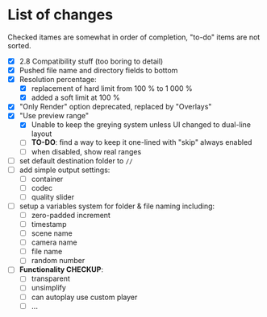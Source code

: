 # List of changes

Checked itames are somewhat in order of completion, "to-do" items are not sorted.

- [x] 2.8 Compatibility stuff (too boring to detail)
- [x] Pushed file name and directory fields to bottom
- [x] Resolution percentage:
  - [x] replacement of hard limit from 100 % to 1 000 %
  - [x] added a soft limit at 100 %
- [x] "Only Render" option deprecated, replaced by "Overlays"
- [x] "Use preview range"
  - [x] Unable to keep the greying system unless UI changed to dual-line layout
  - [ ] **TO-DO**: find a way to keep it one-lined with "skip" always enabled
  - [ ] when disabled, show real ranges
- [ ] set default destination folder to `//`
- [ ] add simple output settings:
  - [ ] container
  - [ ] codec
  - [ ] quality slider
- [ ] setup a variables system for folder & file naming including:
  - [ ] zero-padded increment
  - [ ] timestamp
  - [ ] scene name
  - [ ] camera name
  - [ ] file name
  - [ ] random number
- [ ] **Functionality CHECKUP**:
  - [ ] transparent
  - [ ] unsimplify
  - [ ] can autoplay use custom player
  - [ ] ...
